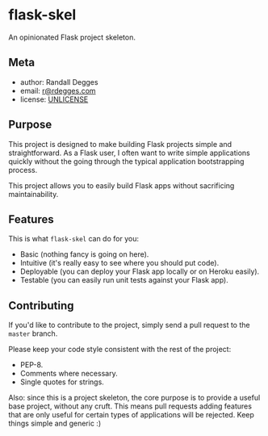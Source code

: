 # flask-skel

An opinionated Flask project skeleton.


## Meta

* author:   Randall Degges
* email:    r@rdegges.com
* license:  [UNLICENSE](http://unlicense.org/)


## Purpose

This project is designed to make building Flask projects simple and
straightforward.  As a Flask user, I often want to write simple applications
quickly without the going through the typical application bootstrapping
process.

This project allows you to easily build Flask apps without sacrificing
maintainability.


## Features

This is what `flask-skel` can do for you:

* Basic (nothing fancy is going on here).
* Intuitive (it's really easy to see where you should put code).
* Deployable (you can deploy your Flask app locally or on Heroku easily).
* Testable (you can easily run unit tests against your Flask app).


## Contributing

If you'd like to contribute to the project, simply send a pull request to the
`master` branch.

Please keep your code style consistent with the rest of the project:

* PEP-8.
* Comments where necessary.
* Single quotes for strings.

Also: since this is a project skeleton, the core purpose is to provide a useful
base project, without any cruft.  This means pull requests adding features that
are only useful for certain types of applications will be rejected.  Keep things
simple and generic :)

